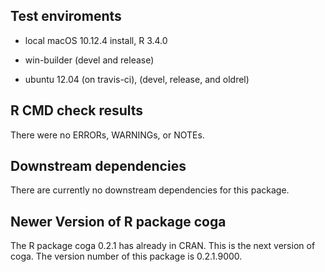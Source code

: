 ## Test enviroments

* local macOS 10.12.4 install, R 3.4.0

* win-builder (devel and release)

* ubuntu 12.04 (on travis-ci), (devel, release, and oldrel)


## R CMD check results
There were no ERRORs, WARNINGs, or NOTEs.


## Downstream dependencies

There are currently no downstream dependencies for this package.


## Newer Version of R package coga

The R package coga 0.2.1 has already in CRAN. This is the next version of coga. The version number of this package is 0.2.1.9000.
